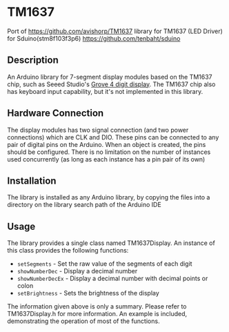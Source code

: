 TM1637
======
Port of https://github.com/avishorp/TM1637 library for TM1637 (LED Driver) for Sduino(stm8f103f3p6) https://github.com/tenbaht/sduino


Description
-----------
An Arduino library for 7-segment display modules based on the TM1637 chip, such as Seeed Studio's [Grove 4 digit display](http://www.seeedstudio.com/depot/grove-4digit-display-p-1198.html). The TM1637 chip also has keyboard input capability, but it's not implemented in this library.

Hardware Connection
-------------------
The display modules has two signal connection (and two power connections) which are CLK and DIO. These pins can be connected to any pair of digital pins on the Arduino. When an object is created, the pins should be configured. There is no limitation on the number of instances used concurrently (as long as each instance has a pin pair of its own)

Installation
------------
The library is installed as any Arduino library, by copying the files into a directory on the library search path of the Arduino IDE

Usage
-----
The library provides a single class named TM1637Display. An instance of this class provides the following functions:

* `setSegments` - Set the raw value of the segments of each digit
* `showNumberDec` - Display a decimal number
* `showNumberDecEx` - Display a decimal number with decimal points or colon
* `setBrightness` - Sets the brightness of the display

The information given above is only a summary. Please refer to TM1637Display.h for more information. An example is included, demonstrating the operation of most of the functions.
